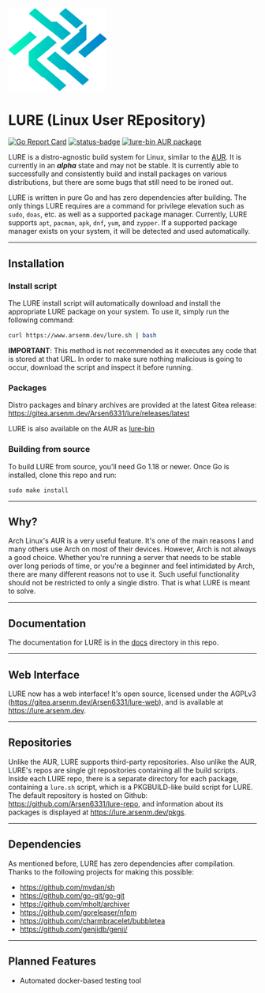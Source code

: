 <img src="assets/logo.png" alt="LURE Logo" width="200">

# LURE (Linux User REpository)

[![Go Report Card](https://goreportcard.com/badge/go.arsenm.dev/lure)](https://goreportcard.com/report/go.arsenm.dev/lure)
[![status-badge](https://ci.arsenm.dev/api/badges/Arsen6331/lure/status.svg)](https://ci.arsenm.dev/Arsen6331/lure)
[![lure-bin AUR package](https://img.shields.io/aur/version/lure-bin?label=lure-bin&logo=archlinux)](https://aur.archlinux.org/packages/lure-bin/)

LURE is a distro-agnostic build system for Linux, similar to the [AUR](https://wiki.archlinux.org/title/Arch_User_Repository). It is currently in an ***alpha*** state and may not be stable. It is currently able to successfully and consistently build and install packages on various distributions, but there are some bugs that still need to be ironed out.

LURE is written in pure Go and has zero dependencies after building. The only things LURE requires are a command for privilege elevation such as `sudo`, `doas`, etc. as well as a supported package manager. Currently, LURE supports `apt`, `pacman`, `apk`, `dnf`, `yum`, and `zypper`. If a supported package manager exists on your system, it will be detected and used automatically.

---

## Installation

### Install script

The LURE install script will automatically download and install the appropriate LURE package on your system. To use it, simply run the following command:

```bash
curl https://www.arsenm.dev/lure.sh | bash
```

**IMPORTANT**: This method is not recommended as it executes any code that is stored at that URL. In order to make sure nothing malicious is going to occur, download the script and inspect it before running.

### Packages

Distro packages and binary archives are provided at the latest Gitea release: https://gitea.arsenm.dev/Arsen6331/lure/releases/latest

LURE is also available on the AUR as [lure-bin](https://aur.archlinux.org/packages/lure-bin)

### Building from source

To build LURE from source, you'll need Go 1.18 or newer. Once Go is installed, clone this repo and run:

```shell
sudo make install
```

---

## Why?

Arch Linux's AUR is a very useful feature. It's one of the main reasons I and many others use Arch on most of their devices. However, Arch is not always a good choice. Whether you're running a server that needs to be stable over long periods of time, or you're a beginner and feel intimidated by Arch, there are many different reasons not to use it. Such useful functionality should not be restricted to only a single distro. That is what LURE is meant to solve.

---

## Documentation

The documentation for LURE is in the [docs](docs) directory in this repo.

---

## Web Interface

LURE now has a web interface! It's open source, licensed under the AGPLv3 (https://gitea.arsenm.dev/Arsen6331/lure-web), and is available at https://lure.arsenm.dev.

---

## Repositories

Unlike the AUR, LURE supports third-party repositories. Also unlike the AUR, LURE's repos are single git repositories containing all the build scripts. Inside each LURE repo, there is a separate directory for each package, containing a `lure.sh` script, which is a PKGBUILD-like build script for LURE. The default repository is hosted on Github: https://github.com/Arsen6331/lure-repo, and information about its packages is displayed at https://lure.arsenm.dev/pkgs.

---

## Dependencies

As mentioned before, LURE has zero dependencies after compilation. Thanks to the following projects for making this possible:

- https://github.com/mvdan/sh
- https://github.com/go-git/go-git
- https://github.com/mholt/archiver
- https://github.com/goreleaser/nfpm
- https://github.com/charmbracelet/bubbletea
- https://github.com/genjidb/genji/

---

## Planned Features

- Automated docker-based testing tool